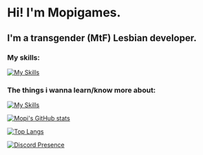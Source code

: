 # Hi! I'm Mopigames.
## I'm a transgender (MtF) Lesbian developer.

### My skills:
[![My Skills](https://skillicons.dev/icons?i=js,html,css,cs,c,py,java,rust,php,neovim,vscode,idea,electron,nodejs,discord,bots,linux)](https://skillicons.dev)

### The things i wanna learn/know more about:

[![My Skills](https://skillicons.dev/icons?i=cs,c,cpp,lua,ruby,java,rust)](https://skillicons.dev)

[![Mopi's GitHub stats](https://github-readme-stats.vercel.app/api?username=mopigamesyt&theme=radical)](https://github.com/anuraghazra/github-readme-stats)

[![Top Langs](https://github-readme-stats.vercel.app/api/top-langs/?username=mopigamesyt&theme=radical)](https://github.com/anuraghazra/github-readme-stats)

[![Discord Presence](https://lanyard.cnrad.dev/api/1022189106614243350)](https://discord.com/users/1022189106614243350)
<!---
MopigamesYT/MopigamesYT is a ✨ special ✨ repository because its `README.md` (this file) appears on your GitHub profile.
You can click the Preview link to take a look at your changes.
--->
